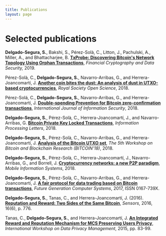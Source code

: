 ```yaml
---
title: Publications
layout: page
---
```


# Selected publications

**Delgado-Segura, S.**, Bakshi, S., Pérez-Solà, C., Litton, J., Pachulski, A., Miller, A., and Bhattacharjee, B. [**TxProbe: Discovering Bitcoin's Network Topology Using Orphan Transactions**](https://arxiv.org/pdf/1812.00942.pdf), *Financial Cryptography and Data Security,* 2019.

Pérez-Solà, C., **Delgado-Segura, S.**, Navarro-Arribas, G., and Herrera-Joancomartí, J. [**Another coin bites the dust: An analysis of dust in UTXO-based cryptocurrencies**](https://royalsocietypublishing.org/doi/10.1098/rsos.180817), *Royal Society Open Science*, 2018.

Pérez-Solá, C., **Delgado-Segura, S.**, Navarro-Arribas, G., and Herrera-Joancomartí, J. [**Double-spending Prevention for Bitcoin zero-confirmation transactions**](https://doi.org/10.1007/s10207-018-0422-4), *International Journal of Information Security*, 2018. 

**Delgado-Segura, S.**, Pérez-Solà, C., Herrera-Joancomartí, J., and Navarro-Arribas, G. [**Bitcoin Private Key Locked Transactions**](https://doi.org/10.1016/j.ipl.2018.08.004), *Information Processing Letters*, 2018.

**Delgado-Segura, S.**, Pérez-Solà, C., Navarro-Arribas, G., and Herrera-Joancomartí, J. [**Analysis of the Bitcoin UTXO set**](http://fc18.ifca.ai/bitcoin/papers/bitcoin18-final6.pdf), *The 5th Workshop on Bitcoin and Blockchain Research (BITCOIN'18)*, 2018.

**Delgado-Segura, S.**, Pérez-Solà, C., Herrera-Joancomartí, J., Navarro-Arribas, G., and Borrell, J. [**Cryptocurrency networks: a new P2P paradigm**](https://doi.org/10.1155/2018/2159082), *Mobile Information Systems*, 2018.

**Delgado-Segura, S.**, Pérez-Solà, C., Navarro-Arribas, G., and Herrera-Joancomartí, J. [**A fair protocol for data trading based on Bitcoin transactions**](http://dx.doi.org/10.1016/j.future.2017.08.021), *Future Generation Computer Systems*, 2017, ISSN 0167-739X.
**Delgado-Segura, S.**, Tanas, C., and Herrera-Joancomartí, J. (2016). [**Reputation and Reward: Two Sides of the Same Bitcoin**](http://dx.doi.org/10.3390/s16060776), *Sensors*, 2016, 16(6), p. 776.
Tanas, C., **Delgado-Segura, S.**, and Herrera-Joancomartí, J. [**An Integrated Reward and Reputation Mechanism for MCS Preserving Users Privacy**](https://link.springer.com/chapter/10.1007/978-3-319-29883-2_6/fulltext.html), *International Workshop on Data Privacy Management*, 2015, pp. 83-99.

<!--## Preprints *-->
